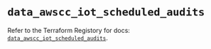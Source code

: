 # `data_awscc_iot_scheduled_audits`

Refer to the Terraform Registory for docs: [`data_awscc_iot_scheduled_audits`](https://registry.terraform.io/providers/hashicorp/awscc/0.70.0/docs/data-sources/iot_scheduled_audits).
